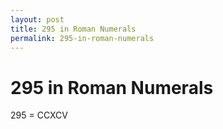 ```yaml
---
layout: post
title: 295 in Roman Numerals
permalink: 295-in-roman-numerals
---
```


# 295 in Roman Numerals

295 = CCXCV
